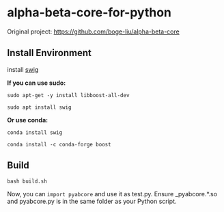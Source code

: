 # alpha-beta-core-for-python

Original project: https://github.com/boge-liu/alpha-beta-core

## Install Environment

install [swig](https://github.com/swig/)

**If you can use sudo:**

`sudo apt-get -y install libboost-all-dev`

`sudo apt install swig`

**Or use conda:**

`conda install swig`

`conda install -c conda-forge boost`

## Build

`bash build.sh`

Now, you can `import pyabcore` and use it as test.py. Ensure _pyabcore.*.so and pyabcore.py is in the same folder as your Python script.